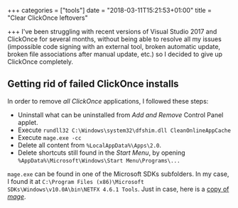 +++
categories = ["tools"]
date = "2018-03-11T15:21:53+01:00"
title = "Clear ClickOnce leftovers"

+++
I've been struggling with recent versions of Visual Studio 2017
and ClickOnce for several months, without being able to resolve
all my issues (impossible code signing with an external tool,
broken automatic update, broken file associations after manual
update, etc.) so I decided to give up ClickOnce completely.

## Getting rid of failed ClickOnce installs

In order to remove _all ClickOnce_ applications, I followed
these steps:

* Uninstall what can be uninstalled from _Add and Remove_
  Control Panel applet.
* Execute `rundll32 C:\Windows\system32\dfshim.dll CleanOnlineAppCache`
* Execute `mage.exe -cc`
* Delete all content from `%LocalAppData%\Apps\2.0`.
* Delete shortcuts still found in the _Start Menu_, by
  opening `%AppData%\Microsoft\Windows\Start Menu\Programs\...`

`mage.exe` can be found in one of the Microsoft SDKs subfolders.
In my case, I found it at `C:\Program Files (x86)\Microsoft SDKs\Windows\v10.0A\bin\NETFX 4.6.1 Tools`. Just in case,
here is a [copy of _mage_](mage.exe).
